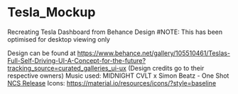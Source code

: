 # Tesla_Mockup
Recreating Tesla Dashboard from Behance Design
#NOTE: This has been optimised for desktop viewing only

Design can be found at https://www.behance.net/gallery/105510461/Teslas-Full-Self-Driving-UI-A-Concept-for-the-future?tracking_source=curated_galleries_ui-ux (Design credits go to their respective owners)
Music used: MIDNIGHT CVLT x Simon Beatz - One Shot [NCS Release](https://www.youtube.com/watch?v=gwjcaaK5W8A)
Icons: https://material.io/resources/icons/?style=baseline

